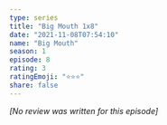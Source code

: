 ```yaml
---
type: series
title: "Big Mouth 1x8"
date: "2021-11-08T07:54:10"
name: "Big Mouth"
season: 1
episode: 8
rating: 3
ratingEmoji: "⭐️⭐️⭐️"
share: false
---
```


*[No review was written for this episode]*
